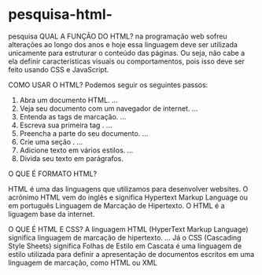 # pesquisa-html-
pesquisa
QUAL A FUNÇÃO DO HTML?
 na programação web sofreu alterações ao longo dos anos e hoje essa linguagem deve ser utilizada unicamente para estruturar o conteúdo das páginas. Ou seja, não cabe a ela definir características visuais ou comportamentos, pois isso deve ser feito usando CSS e JavaScript.

COMO USAR O HTML? 
Podemos seguir os seguintes passos:
1.	Abra um documento HTML. ...
2.	Veja seu documento com um navegador de internet. ...
3.	Entenda as tags de marcação. ...
4.	Escreva sua primeira tag <html>. ...
5.	Preencha a parte <head> do seu documento. ...
6.	Crie uma seção <body>. ...
7.	Adicione texto em vários estilos. ...
8.	Divida seu texto em parágrafos.


O QUE É FORMATO HTML?

HTML é uma das linguagens que utilizamos para desenvolver websites. O acrônimo HTML vem do inglês e significa Hypertext Markup Language ou em português Linguagem de Marcação de Hipertexto. O HTML é a liguagem base da internet.

O QUE É HTML E CSS?
A linguagem HTML (HyperText Markup Language) significa linguagem de marcação de hipertexto. ... Já o CSS (Cascading Style Sheets) significa Folhas de Estilo em Cascata é uma linguagem de estilo utilizada para definir a apresentação de documentos escritos em uma linguagem de marcação, como HTML ou XML
